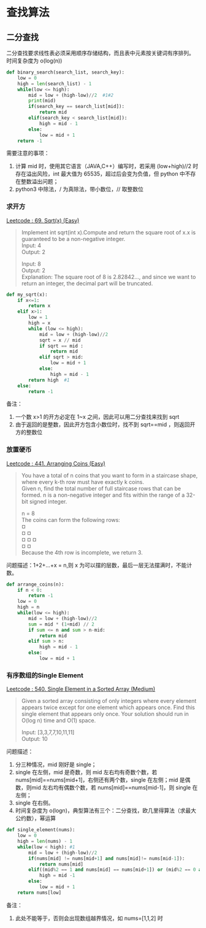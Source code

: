 # 查找算法

## 二分查找
二分查找要求线性表必须采用顺序存储结构，而且表中元素按关键词有序排列。 时间复杂度为 o(log(n))

```python
def binary_search(search_list, search_key):
    low = 0
    high = len(search_list) - 1
    while(low <= high):
        mid = low + (high-low)//2  #1#2
        print(mid)
        if(search_key == search_list[mid]):
            return mid
        elif(search_key < search_list[mid]):
            high = mid - 1
        else:
            low = mid + 1
    return -1
```

需要注意的事项：
1. 计算 mid 时，使用其它语言（JAVA,C++）编写时，若采用 (low+high)//2 时存在溢出风险，int 最大值为 65535，超过后会变为负值，但 python 中不存在整数溢出问题； 
2. python3 中除法，/ 为真除法，带小数位，// 取整数位

### 求开方
[Leetcode : 69. Sqrt(x) (Easy)](https://leetcode.com/problems/sqrtx/description/)

>Implement int sqrt(int x).Compute and return the square root of x.x is guaranteed to be a non-negative integer.  
Input: 4  
Output: 2  
>
>Input: 8  
Output: 2  
Explanation: The square root of 8 is 2.82842..., and since we want to return an integer, the decimal part will be truncated.


```python
def my_sqrt(x):
    if x<=1:
        return x
    elif x>1:
        low = 1
        high = x
        while (low <= high):
            mid = low + (high-low)//2
            sqrt = x // mid
            if sqrt == mid :
                return mid
            elif sqrt > mid:
                low = mid + 1
            else:
                high = mid - 1
        return high  #1
    else:
        return -1
```

备注：
1. 一个数 x>1 的开方必定在 1~x 之间，因此可以用二分查找来找到 sqrt
2. 由于返回的是整数，因此开方包含小数位时，找不到 sqrt==mid ，则返回开方的整数位

### 放置硬币
[Leetcode : 441. Arranging Coins (Easy)](https://leetcode.com/problems/arranging-coins/description/)

>You have a total of n coins that you want to form in a staircase shape, where every k-th row must have exactly k coins.  
Given n, find the total number of full staircase rows that can be formed.
n is a non-negative integer and fits within the range of a 32-bit signed integer.  
>
>n = 8  
The coins can form the following rows:  
¤  
¤ ¤  
¤ ¤ ¤  
¤ ¤  
Because the 4th row is incomplete, we return 3.

问题描述：1+2+...+x = n,则 x 为可以摆的层数，最后一层无法摆满时，不能计数。 

```python
def arrange_coins(n):
    if n < 0:
        return -1
    low = 0
    high = n
    while(low <= high):
        mid = low + (high-low)//2
        sum = mid * (1+mid) // 2
        if sum <= n and sum > n-mid:
            return mid
        elif sum > n:
            high = mid - 1
        else:
            low = mid + 1
```

### 有序数组的Single Element
[Leetcode : 540. Single Element in a Sorted Array (Medium)](https://leetcode.com/problems/single-element-in-a-sorted-array/description/)

>Given a sorted array consisting of only integers where every element appears twice except for one element which appears once. Find this single element that appears only once.
Your solution should run in O(log n) time and O(1) space.
>
>Input: [3,3,7,7,10,11,11]  
Output: 10

问题描述：
1. 分三种情况，mid 刚好是 single；
2. single 在左侧，mid 是奇数，则 mid 左右均有奇数个数，若 nums[mid]==nums[mid+1]，右侧还有两个数，single 在左侧；mid 是偶数，则mid 左右均有偶数个数，若 nums[mid]==nums[mid-1]，则 single 在左侧；
3. single 在右侧。
4. 时间复杂度为 o(logn)，典型算法有三个：二分查找，欧几里得算法（求最大公约数），幂运算

```python
def single_element(nums):
    low = 0
    high = len(nums) - 1
    while(low < high): #1
        mid = low + (high-low)//2
        if(nums[mid] != nums[mid+1] and nums[mid]!= nums[mid-1]):
            return nums[mid]
        elif((mid%2 == 1 and nums[mid] == nums[mid+1]) or (mid%2 == 0 and nums[mid] == nums[mid-1])):
            high = mid -1
        else:
            low = mid + 1
    return nums[low]
```

备注：
1. 此处不能等于，否则会出现数组越界情况，如 nums=[1,1,2] 时
